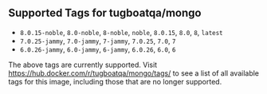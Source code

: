 ## Supported Tags for tugboatqa/mongo

* `8.0.15-noble`, `8.0-noble`, `8-noble`, `noble`, `8.0.15`, `8.0`, `8`, `latest`
* `7.0.25-jammy`, `7.0-jammy`, `7-jammy`, `7.0.25`, `7.0`, `7`
* `6.0.26-jammy`, `6.0-jammy`, `6-jammy`, `6.0.26`, `6.0`, `6`

The above tags are currently supported. Visit https://hub.docker.com/r/tugboatqa/mongo/tags/ to see a list of all available tags for this image, including those that are no longer supported.
